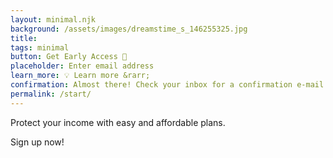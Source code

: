 ```yaml
---
layout: minimal.njk
background: /assets/images/dreamstime_s_146255325.jpg
title:
tags: minimal
button: Get Early Access 📨
placeholder: Enter email address
learn_more: 💡 Learn more &rarr;
confirmation: Almost there! Check your inbox for a confirmation e-mail.
permalink: /start/
---
```


Protect your income with easy and affordable plans.

Sign up now!
